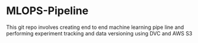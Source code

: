 # MLOPS-Pipeline
This git repo involves creating end to end machine learning pipe line and performing experiment tracking and data versioning using DVC and AWS S3

